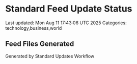 # Standard Feed Update Status
Last updated: Mon Aug 11 17:43:06 UTC 2025
Categories: technology,business,world

## Feed Files Generated

Generated by Standard Updates Workflow
